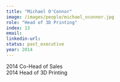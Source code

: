 ```yaml
---
title: "Michael O'Connor"
image: /images/people/michael_oconnor.jpg
role: "Head of 3D Printing"
index: 13
email:
linkedin-url:
status: past_executive
year: 2014
---
```

2014 Co-Head of Sales
<br>2014 Head of 3D Printing

